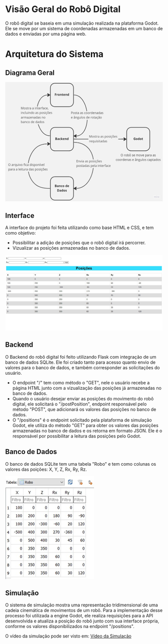 # Visão Geral do Robô Digital
O robô digital se baseia em uma simulação realizada na plataforma Godot. Ele se move por um sistema de coordenadas armazenadas em um banco de dados e enviadas por uma página web.
 
# Arquitetura do Sistema

## Diagrama Geral

![Diagrama](https://github.com/IgorSFG/RoboDigital/blob/main/img/Diagrama.jpg)

## Interface
A interface do projeto foi feita utilizando como base HTML e CSS, e tem como objetivo:
- Possibilitar a adição de posições que o robô digital irá percorrer.
- Vizualizar as posições armazenadas no banco de dados.

![Interface](https://github.com/IgorSFG/RoboDigital/blob/main/img/Interface.jpg)

## Backend
O Backend do robô digital foi feito utilizando Flask com integração de um banco de dados SQLite. Ele foi criado tanto para acesso quanto envio de valores para o banco de dados, e também corresponder as solicitações do usuário.
- O endpoint "/" tem como método o "GET", nele o usuário recebe a página HTML junto com a vizualização das posições já armazenadas no banco de dados.
- Quando o usuário desejar enviar as posições do movimento do robô digital, ele solicitará o "/postPosition", endpoint responsável pelo método "POST", que adicionará os valores das posições no banco de dados.
- O "/positions" é o endpoint solicitado pela plataforma de simulação Godot, ele utiliza do método "GET" para obter os valores das posições armazenadas no banco de dados e os retorna em formato JSON. Ele é o responsável por possibilitar a leitura das posições pelo Godot.

## Banco de Dados
O banco de dados SQLite tem uma tabela "Robo" e tem como colunas os valores das poições: X, Y, Z, Rx, Ry, Rz.

![Tabela](https://github.com/IgorSFG/RoboDigital/blob/main/img/Tabela.jpg)

## Simulação
O sistema de simulação mostra uma representação tridimensional de uma cadeia cinemática de movimentos de um robô. Para a implementação desse processo foi utilizada a engine Godot, ele realiza requisições para a API desenvolvida e atualiza a posição do robô junto com sua interface própria, conforme os valores disponibilizados na endpoint "/positions".

O vídeo da simulação pode ser visto em:
[Vídeo da Simulação](https://drive.google.com/file/d/1HY2firxby3nDeF3xuILg5oyQrxLZhb_1/view?usp=sharing)


